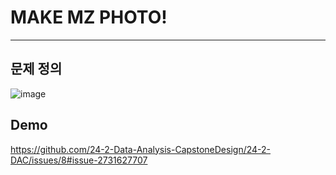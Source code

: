 # MAKE **MZ** PHOTO!
---
## 문제 정의
![image](/source/image.png)

## Demo
https://github.com/24-2-Data-Analysis-CapstoneDesign/24-2-DAC/issues/8#issue-2731627707
